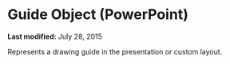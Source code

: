
# Guide Object (PowerPoint)

 **Last modified:** July 28, 2015

Represents a drawing guide in the presentation or custom layout.
